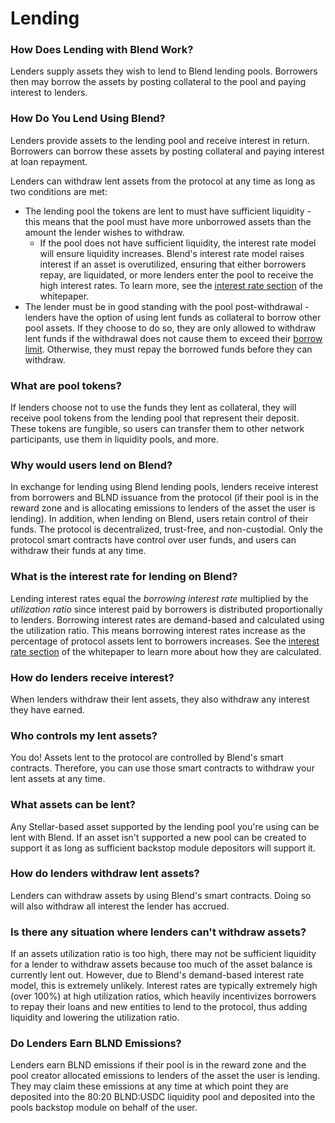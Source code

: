 # Lending

### How Does Lending with Blend Work?

Lenders supply assets they wish to lend to Blend lending pools. Borrowers then may borrow the assets by posting collateral to the pool and paying interest to lenders.

### How Do You Lend Using Blend?

Lenders provide assets to the lending pool and receive interest in return. Borrowers can borrow these assets by posting collateral and paying interest at loan repayment.

Lenders can withdraw lent assets from the protocol at any time as long as two conditions are met:

* The lending pool the tokens are lent to must have sufficient liquidity - this means that the pool must have more unborrowed assets than the amount the lender wishes to withdraw.&#x20;
  * If the pool does not have sufficient liquidity, the interest rate model will ensure liquidity increases. Blend's interest rate model raises interest if an asset is overutilized, ensuring that either borrowers repay, are liquidated, or more lenders enter the pool to receive the high interest rates. To learn more, see the [interest rate section](../../whitepaper/blend-whitepaper.md#interest-rates) of the whitepaper.
* The lender must be in good standing with the pool post-withdrawal - lenders have the option of using lent funds as collateral to borrow other pool assets. If they choose to do so, they are only allowed to withdraw lent funds if the withdrawal does not cause them to exceed their [borrow limit](borrowing.md#how-much-can-users-borrow). Otherwise, they must repay the borrowed funds before they can withdraw.

### What are pool tokens?

If lenders choose not to use the funds they lent as collateral, they will receive pool tokens from the lending pool that represent their deposit. These tokens are fungible, so users can transfer them to other network participants, use them in liquidity pools, and more.

### Why would users lend on Blend?

In exchange for lending using Blend lending pools, lenders receive interest from borrowers and BLND issuance from the protocol (if their pool is in the reward zone and is allocating emissions to lenders of the asset the user is lending). In addition, when lending on Blend, users retain control of their funds. The protocol is decentralized, trust-free, and non-custodial. Only the protocol smart contracts have control over user funds, and users can withdraw their funds at any time.

### What is the interest rate for lending on Blend?

Lending interest rates equal the _borrowing interest rate_ multiplied by the _utilization ratio_ since interest paid by borrowers is distributed proportionally to lenders. Borrowing interest rates are demand-based and calculated using the utilization ratio. This means borrowing interest rates increase as the percentage of protocol assets lent to borrowers increases. See the [interest rate section](../../whitepaper/blend-whitepaper.md#interest-rates) of the whitepaper to learn more about how they are calculated.

### How do lenders receive interest?

When lenders withdraw their lent assets, they also withdraw any interest they have earned.

### Who controls my lent assets?

You do! Assets lent to the protocol are controlled by Blend's smart contracts. Therefore, you can use those smart contracts to withdraw your lent assets at any time.

### What assets can be lent?

Any Stellar-based asset supported by the lending pool you're using can be lent with Blend. If an asset isn't supported a new pool can be created to support it as long as sufficient backstop module depositors will support it.

### How do lenders withdraw lent assets?

Lenders can withdraw assets by using Blend's smart contracts. Doing so will also withdraw all interest the lender has accrued.

### Is there any situation where lenders can't withdraw assets?

If an assets utilization ratio is too high, there may not be sufficient liquidity for a lender to withdraw assets because too much of the asset balance is currently lent out. However, due to Blend's demand-based interest rate model, this is extremely unlikely. Interest rates are typically extremely high (over 100%) at high utilization ratios, which heavily incentivizes borrowers to repay their loans and new entities to lend to the protocol, thus adding liquidity and lowering the utilization ratio.

### Do Lenders Earn BLND Emissions?

Lenders earn BLND emissions if their pool is in the reward zone and the pool creator allocated emissions to lenders of the asset the user is lending. They may claim these emissions at any time at which point they are deposited into the 80:20 BLND:USDC liquidity pool and deposited into the pools backstop module on behalf of the user.
